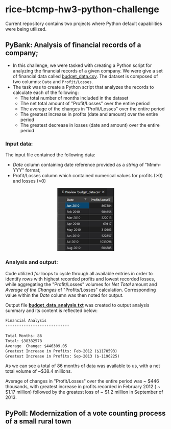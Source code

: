 # rice-btcmp-hw3-python-challenge
Current repository contains two projects where Python default capabilities were being utilized.

## PyBank: Analysis of financial records of a company; 

- In this challenge, we were tasked with creating a Python script for analyzing the financial records of a given company. We were give a set of financial data called [budget_data.csv](PyBank/Resources/budget_data.csv). The dataset is composed of two columns: `Date` and `Profit/Losses`. 
- The task was to create a Python script that analyzes the records to calculate each of the following:
  - The total number of months included in the dataset
  - The net total amount of "Profit/Losses" over the entire period
  - The average of the changes in "Profit/Losses" over the entire period
  - The greatest increase in profits (date and amount) over the entire period
  - The greatest decrease in losses (date and amount) over the entire period

### Input data: 

The input file contained the following data:

* *Date* column containing date reference provided as a *string* of "Mmm-YYY" format;
* Profit/Losses column which contained numerical values for profits (>0) and losses (<0)  

<center><img src="PyBank/Analysis/input_data.JPG" alt="input_data" style="zoom:50%;" /></center>

### Analysis and output:

Code utilized *for* loops to cycle through all available entries in order to identify rows with highest recorded profits and lowest recorded losses, while aggregating the "Profit/Losses" volumes for *Net Total* amount and *Average of the Changes* of "Profits/Losses" calculation. Corresponding value within the *Date* column was then noted for output.

Output file [**budget_data_analysis.txt**](Resources/budget_data_analysis.txt) was created to output analysis summary and its content is reflected below:

```
Financial Analysis
----------------------------

Total Months: 86
Total: $38382578
Average  Change: $446309.05
Greatest Increase in Profits: Feb-2012 ($1170593)
Greatest Increase in Profits: Sep-2013 ($-1196225) 
```

As we can see a total of 86 months of data was available to us, with a net total volume of  ~$38.4 millions.

Average of changes in "Profit/Losses" over the entire period was ~ $446 thousands, with greatest increase in profits recorded in February 2012 ( ~ $1.17 million) followed by the greatest loss of ~ $1.2 million in September of 2013.

## PyPoll: Modernization of a vote counting process of a small rural town



